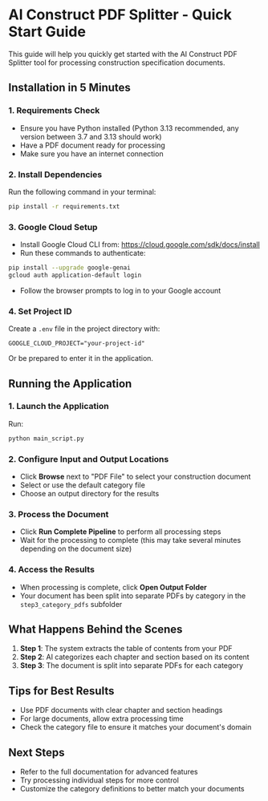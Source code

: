# AI Construct PDF Splitter - Quick Start Guide

This guide will help you quickly get started with the AI Construct PDF Splitter tool for processing construction specification documents.

## Installation in 5 Minutes

### 1. Requirements Check
- Ensure you have Python installed (Python 3.13 recommended, any version between 3.7 and 3.13 should work)
- Have a PDF document ready for processing 
- Make sure you have an internet connection

### 2. Install Dependencies
Run the following command in your terminal:

```bash
pip install -r requirements.txt
```

### 3. Google Cloud Setup
- Install Google Cloud CLI from: https://cloud.google.com/sdk/docs/install
- Run these commands to authenticate:

```bash
pip install --upgrade google-genai
gcloud auth application-default login
```

- Follow the browser prompts to log in to your Google account

### 4. Set Project ID
Create a `.env` file in the project directory with:

```
GOOGLE_CLOUD_PROJECT="your-project-id"
```

Or be prepared to enter it in the application.

## Running the Application

### 1. Launch the Application
Run:

```bash
python main_script.py
```

### 2. Configure Input and Output Locations
- Click **Browse** next to "PDF File" to select your construction document
- Select or use the default category file 
- Choose an output directory for the results

### 3. Process the Document
- Click **Run Complete Pipeline** to perform all processing steps
- Wait for the processing to complete (this may take several minutes depending on the document size)

### 4. Access the Results
- When processing is complete, click **Open Output Folder**
- Your document has been split into separate PDFs by category in the `step3_category_pdfs` subfolder

## What Happens Behind the Scenes
1. **Step 1**: The system extracts the table of contents from your PDF
2. **Step 2**: AI categorizes each chapter and section based on its content
3. **Step 3**: The document is split into separate PDFs for each category

## Tips for Best Results
- Use PDF documents with clear chapter and section headings
- For large documents, allow extra processing time
- Check the category file to ensure it matches your document's domain

## Next Steps
- Refer to the full documentation for advanced features
- Try processing individual steps for more control
- Customize the category definitions to better match your documents 